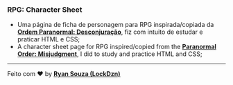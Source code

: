 ### RPG: Character Sheet

- Uma página de ficha de personagem para RPG inspirada/copiada da **[Ordem Paranormal: Desconjuração](https://www.youtube.com/watch?v=b7PvLWZR6pg "Ordem Paranormal: Desconjuração")**, fiz com intuito de estudar e praticar HTML e CSS;
- A character sheet page for RPG inspired/copied from the **[Paranormal Order: Misjudgment](https://www.youtube.com/watch?v=b7PvLWZR6pg "Paranormal Order: Misjudgment")**, I did to study and practice HTML and CSS;

---

Feito com ♥ by **[Ryan Souza (LockDzn)](https://twitter.com/nuloki_ "Ryan Souza (LockDzn)")**
